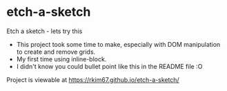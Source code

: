 # etch-a-sketch

Etch a sketch - lets try this

- This project took some time to make, especially with DOM manipulation to create and remove grids.
- My first time using inline-block.
- I didn't know you could bullet point like this in the README file :O

Project is viewable at https://rkim67.github.io/etch-a-sketch/
